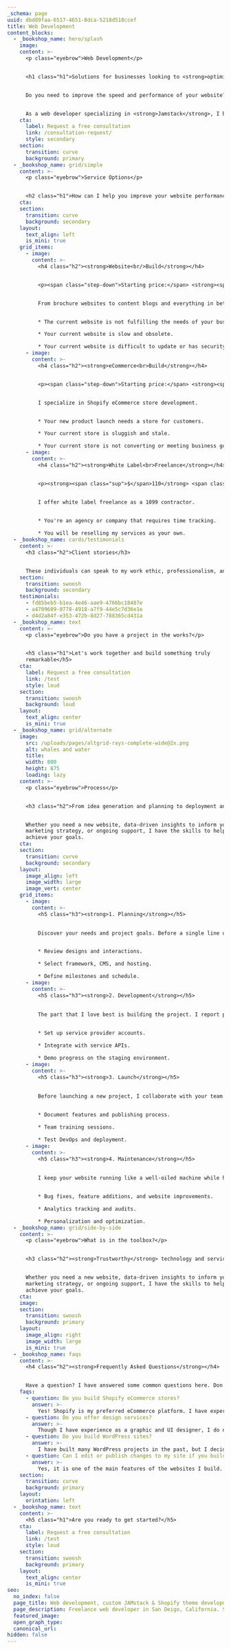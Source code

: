 ```yaml
---
_schema: page
uuid: dbd89faa-6517-4651-8dca-5218d518ccef
title: Web Development
content_blocks:
  - _bookshop_name: hero/splash
    image:
    content: >-
      <p class="eyebrow">Web Development</p>


      <h1 class="h1">Solutions for businesses looking to <strong>optimize</strong> website <strong>performance</strong> and user experience</h1>


      Do you need to improve the speed and performance of your website? Are you looking for options to fix your broken publishing workflow?


      As a web developer specializing in <strong>Jamstack</strong>, I build modern, fast, and scalable websites that are easy to maintain with improved publishing workflows. Let's discuss your project and see how I can help you achieve your goals.
    cta:
      label: Request a free consultation
      link: /consultation-request/
      style: secondary
    section:
      transition: curve
      background: primary
  - _bookshop_name: grid/simple
    content: >-
      <p class="eyebrow">Service Options</p>


      <h2 class="h1">How can I help you improve your website performance and user experience?</h2>
    cta:
    section:
      transition: curve
      background: secondary
    layout:
      text_align: left
      is_mini: true
    grid_items:
      - image:
        content: >-
          <h4 class="h2"><strong>Website<br/>Build</strong></h4>


          <p><span class="step-down">Starting price:</span> <strong><span class="sup">$</span>6,000</strong> <span class="step-down">USD</span></p>


          From brochure websites to content blogs and everything in between.


          * The current website is not fulfilling the needs of your business.

          * Your current website is slow and obsolete.

          * Your current website is difficult to update or has security issues.
      - image:
        content: >-
          <h4 class="h2"><strong>eCommerce<br>Build</strong></h4>


          <p><span class="step-down">Starting price:</span> <strong><span class="sup">$</span>12,000</strong> <span class="step-down">USD</span></p>


          I specialize in Shopify eCommerce store development.


          * Your new product launch needs a store for customers.

          * Your current store is sluggish and stale.

          * Your current store is not converting or meeting business goals.
      - image:
        content: >-
          <h4 class="h2"><strong>White Label<br>Freelance</strong></h4>


          <p><strong><span class="sup">$</span>110</strong> <span class="step-down">USD per hour.</span></p>


          I offer white label freelance as a 1099 contractor. 

          
          * You're an agency or company that requires time tracking.

          * You will be reselling my services as your own.
  - _bookshop_name: cards/testimonials
    content: >-
      <h3 class="h2">Client stories</h3>


      These individuals can speak to my work ethic, professionalism, and ability to deliver high-quality results consistently.
    section:
      transition: swoosh
      background: secondary
    testimonials:
      - fd85beb5-b1ea-4e46-aae9-4766bc18487e
      - a4709609-0778-4918-a7f9-44e5c7d36e1e
      - d4d2a84f-e353-472b-8d27-788365cd431a
  - _bookshop_name: text
    content: >-
      <p class="eyebrow">Do you have a project in the works?</p>


      <h5 class="h1">Let's work together and build something truly
      remarkable</h5>
    cta:
      label: Request a free consultation
      link: /test
      style: loud
    section:
      transition: swoosh
      background: loud
    layout:
      text_align: center
      is_mini: true
  - _bookshop_name: grid/alternate
    image:
      src: /uploads/pages/altgrid-rays-complete-wide@2x.png
      alt: whales and water
      title:
      width: 800
      height: 875
      loading: lazy
    content: >-
      <p class="eyebrow">Process</p>


      <h3 class="h2">From idea generation and planning to deployment and maintenance, I have the skills and expertise to <strong>bring your project to life</strong></h3>


      Whether you need a new website, data-driven insights to inform your
      marketing strategy, or ongoing support, I have the skills to help you
      achieve your goals.
    cta:
    section:
      transition: curve
      background: secondary
    layout:
      image_align: left
      image_width: large
      image_vert: center
    grid_items:
      - image:
        content: >-
          <h5 class="h3"><strong>1. Planning</strong></h5>

          
          Discover your needs and project goals. Before a single line of code is written, we discuss the project in great detail and outline the scope.


          * Review designs and interactions.

          * Select framework, CMS, and hosting.

          * Define milestones and schedule.
      - image:
        content: >-
          <h5 class="h3"><strong>2. Development</strong></h5>
          
          
          The part that I love best is building the project. I report progress regularly and make sure the project is moving as scheduled.


          * Set up service provider accounts.

          * Integrate with service APIs.

          * Demo progress on the staging environment.
      - image:
        content: >-
          <h5 class="h3"><strong>3. Launch</strong></h5>
          
          
          Before launching a new project, I collaborate with your team to ensure that everyone is trained on the process and any issues are addressed.


          * Document features and publishing process.

          * Team training sessions.

          * Test DevOps and deployment.
      - image: 
        content: >-
          <h5 class="h3"><strong>4. Maintenance</strong></h5>
          
          
          I keep your website running like a well-oiled machine while hitting goals quarter after quarter.


          * Bug fixes, feature additions, and website improvements.

          * Analytics tracking and audits.

          * Personalization and optimization.
  - _bookshop_name: grid/side-by-side
    content: >-
      <p class="eyebrow">What is in the toolbox?</p>


      <h3 class="h2"><strong>Trustworthy</strong> technology and service providers</h3>


      Whether you need a new website, data-driven insights to inform your
      marketing strategy, or ongoing support, I have the skills to help you
      achieve your goals.
    cta:
    image:
    section:
      transition: swoosh
      background: primary
    layout:
      image_align: right
      image_width: large
      is_mini: true
  - _bookshop_name: faqs
    content: >-
      <h4 class="h2"><strong>Frequently Asked Questions</strong></h4>


      Have a question? I have answered some common questions here. Don't see an answer to your question? [Ask me here](/contact/).
    faqs:
      - question: Do you build Shopify eCommerce stores?
        answer: >-
          Yes! Shopify is my preferred eCommerce platform. I have experience building Shopify hosted stores using their internal CMS and Liquid templating language, as well as building JamStack eCommerce stores using a 3rd party headless CMS and the Shopify APIs.
      - question: Do you offer design services?
        answer: >-
          Though I have experience as a graphic and UI designer, I do not offer any design services to my clients. However, I can bring a designer onto the project or work with your internal designers.
      - question: Do you build WordPress sites?
        answer: >-
          I have built many WordPress projects in the past, but I decided in 2019 to no longer support or develop themes or plugins for WordPress. As a platform it does not offer the speed, security, and publishing features I require for my services. If you are looking for WordPress development and need help finding a developer I can point you in the right direction.
      - question: Can I edit or publish changes to my site if you build it?
        answer: >-
          Yes, it is one of the main features of the websites I build. I will select a Headless CMS that works best for your needs and build a site that will allow you to edit pages and layouts, publish new pages, and manage users and permissions. I have years of experience working with marketing and content teams, so I understand the need for a pain-free publishing process.
    section:
      transition: curve
      background: primary
    layout:
      orintation: left
  - _bookshop_name: text
    content: >-
      <h5 class="h1">Are you ready to get started?</h5>
    cta:
      label: Request a free consultation
      link: /test
      style: loud
    section:
      transition: swoosh
      background: primary
    layout:
      text_align: center
      is_mini: true
seo:
  no_index: false
  page_title: Web development, custom JAMstack & Shopify theme development
  page_description: Freelance web developer in San Deigo, California. Services include Shopify theme development, JAMstack website development, and headless CMS integration.
  featured_image:
  open_graph_type:
  canonical_url:
hidden: false
---
```

